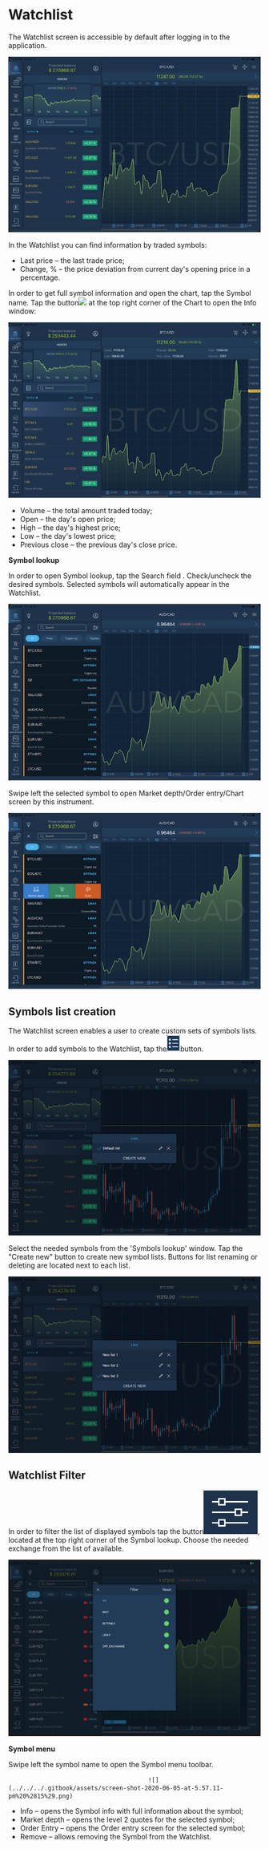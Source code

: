 # Watchlist

The Watchlist screen is accessible by default after logging in to the application.

![](../../../.gitbook/assets/11%20%2810%29.png)

In the Watchlist you can find information by traded symbols:

* Last price – the last trade price;
* Change, % – the price deviation from current day's opening price in a percentage.

In order to get full symbol information and open the chart, tap the Symbol name. Tap the button![](../../../.gitbook/assets/2.jpg) at the top right corner of the Chart to open the Info window:

![](../../../.gitbook/assets/2%20%28116%29.png)

* Volume – the total amount traded today;
* Open – the day's open price;
* High – the day's highest price;
* Low – the day's lowest price;
* Previous close – the previous day's close price.

**Symbol lookup**

In order to open Symbol lookup, tap the Search field . Check/uncheck the desired symbols. Selected symbols will automatically appear in the Watchlist.

![](../../../.gitbook/assets/3%20%2894%29.png)

Swipe left the selected symbol to open Market depth/Order entry/Chart screen by this instrument.

![](../../../.gitbook/assets/4%20%2865%29.png)

## **Symbols list creation**

The Watchlist screen enables a user to create custom sets of symbols lists. In order to add symbols to the Watchlist, tap the![](../../../.gitbook/assets/1-1-.png)button.

![](../../../.gitbook/assets/unnamed.png)

Select the needed symbols from the 'Symbols lookup' window. Tap the "Create new" button to create new symbol lists. Buttons for list renaming or deleting are located next to each list.

![](../../../.gitbook/assets/unnamed-2-.png)

## **Watchlist Filter**

In order to filter the list of displayed symbols tap the button![](../../../.gitbook/assets/4-%20%283%29%20%282%29.png), located at the top right corner of the Symbol lookup. Choose the needed exchange from the list of available.

![](../../../.gitbook/assets/5%20%2857%29.png)

**Symbol menu**

Swipe left the symbol name to open the Symbol menu toolbar.

```text
                                       ![](../../../.gitbook/assets/screen-shot-2020-06-05-at-5.57.11-pm%20%2815%29.png)                              
```

* Info – opens the Symbol info with full information about the symbol;
* Market depth – opens the level 2 quotes for the selected symbol;
* Order Entry – opens the Order entry screen for the selected symbol;
* Remove – allows removing the Symbol from the Watchlist.


